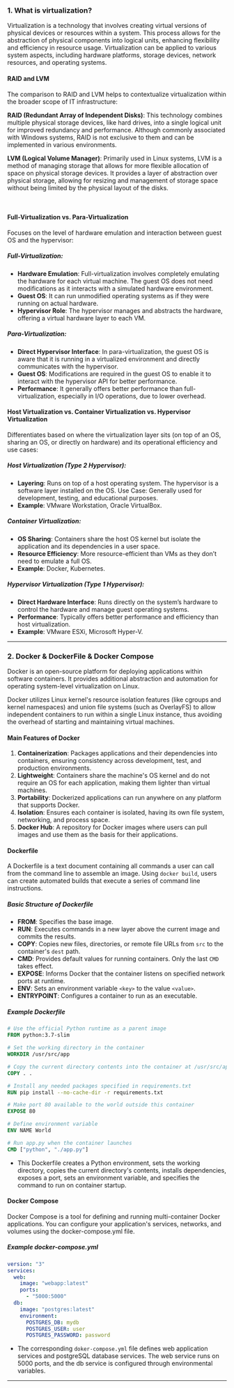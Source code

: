 ### 1. What is virtualization?

Virtualization is a technology that involves creating virtual versions of physical devices or resources within a system. This process allows for the abstraction of physical components into logical units, enhancing flexibility and efficiency in resource usage. Virtualization can be applied to various system aspects, including hardware platforms, storage devices, network resources, and operating systems.

#### RAID and LVM

The comparison to RAID and LVM helps to contextualize virtualization within the broader scope of IT infrastructure:

**RAID (Redundant Array of Independent Disks)**: This technology combines multiple physical storage devices, like hard drives, into a single logical unit for improved redundancy and performance. Although commonly associated with Windows systems, RAID is not exclusive to them and can be implemented in various environments.

**LVM (Logical Volume Manager)**: Primarily used in Linux systems, LVM is a method of managing storage that allows for more flexible allocation of space on physical storage devices. It provides a layer of abstraction over physical storage, allowing for resizing and management of storage space without being limited by the physical layout of the disks.

<br/>

#### Full-Virtualization vs. Para-Virtualization

Focuses on the level of hardware emulation and interaction between guest OS and the hypervisor:

##### Full-Virtualization:

- **Hardware Emulation**: Full-virtualization involves completely emulating the hardware for each virtual machine. The guest OS does not need modifications as it interacts with a simulated hardware environment.
- **Guest OS**: It can run unmodified operating systems as if they were running on actual hardware.
- **Hypervisor Role**: The hypervisor manages and abstracts the hardware, offering a virtual hardware layer to each VM.

##### Para-Virtualization:

- **Direct Hypervisor Interface**: In para-virtualization, the guest OS is aware that it is running in a virtualized environment and directly communicates with the hypervisor.
- **Guest OS**: Modifications are required in the guest OS to enable it to interact with the hypervisor API for better performance.
- **Performance**: It generally offers better performance than full-virtualization, especially in I/O operations, due to lower overhead.

#### Host Virtualization vs. Container Virtualization vs. Hypervisor Virtualization

Differentiates based on where the virtualization layer sits (on top of an OS, sharing an OS, or directly on hardware) and its operational efficiency and use cases:

##### Host Virtualization (Type 2 Hypervisor):

- **Layering**: Runs on top of a host operating system. The hypervisor is a software layer installed on the OS.
  Use Case: Generally used for development, testing, and educational purposes.
- **Example**: VMware Workstation, Oracle VirtualBox.

##### Container Virtualization:

- **OS Sharing**: Containers share the host OS kernel but isolate the application and its dependencies in a user space.
- **Resource Efficiency**: More resource-efficient than VMs as they don’t need to emulate a full OS.
- **Example**: Docker, Kubernetes.

##### Hypervisor Virtualization (Type 1 Hypervisor):

- **Direct Hardware Interface**: Runs directly on the system’s hardware to control the hardware and manage guest operating systems.
- **Performance**: Typically offers better performance and efficiency than host virtualization.
- **Example**: VMware ESXi, Microsoft Hyper-V.

---

### 2. Docker & DockerFile & Docker Compose

Docker is an open-source platform for deploying applications within software containers. It provides additional abstraction and automation for operating system-level virtualization on Linux.

Docker utilizes Linux kernel's resource isolation features (like cgroups and kernel namespaces) and union file systems (such as OverlayFS) to allow independent containers to run within a single Linux instance, thus avoiding the overhead of starting and maintaining virtual machines.

#### Main Features of Docker

1. **Containerization**: Packages applications and their dependencies into containers, ensuring consistency across development, test, and production environments.
2. **Lightweight**: Containers share the machine's OS kernel and do not require an OS for each application, making them lighter than virtual machines.
3. **Portability**: Dockerized applications can run anywhere on any platform that supports Docker.
4. **Isolation**: Ensures each container is isolated, having its own file system, networking, and process space.
5. **Docker Hub**: A repository for Docker images where users can pull images and use them as the basis for their applications.

#### Dockerfile

A Dockerfile is a text document containing all commands a user can call from the command line to assemble an image. Using `docker build`, users can create automated builds that execute a series of command line instructions.

##### Basic Structure of Dockerfile

- **FROM**: Specifies the base image.
- **RUN**: Executes commands in a new layer above the current image and commits the results.
- **COPY**: Copies new files, directories, or remote file URLs from `src` to the container's `dest` path.
- **CMD**: Provides default values for running containers. Only the last `CMD` takes effect.
- **EXPOSE**: Informs Docker that the container listens on specified network ports at runtime.
- **ENV**: Sets an environment variable `<key>` to the value `<value>`.
- **ENTRYPOINT**: Configures a container to run as an executable.

##### Example Dockerfile

```Dockerfile
# Use the official Python runtime as a parent image
FROM python:3.7-slim

# Set the working directory in the container
WORKDIR /usr/src/app

# Copy the current directory contents into the container at /usr/src/app
COPY . .

# Install any needed packages specified in requirements.txt
RUN pip install --no-cache-dir -r requirements.txt

# Make port 80 available to the world outside this container
EXPOSE 80

# Define environment variable
ENV NAME World

# Run app.py when the container launches
CMD ["python", "./app.py"]
```

- This Dockerfile creates a Python environment, sets the working directory, copies the current directory's contents, installs dependencies, exposes a port, sets an environment variable, and specifies the command to run on container startup.

#### Docker Compose

Docker Compose is a tool for defining and running multi-container Docker applications. You can configure your application's services, networks, and volumes using the docker-compose.yml file.

##### Example docker-compose.yml

```yaml
version: "3"
services:
  web:
    image: "webapp:latest"
    ports:
      - "5000:5000"
  db:
    image: "postgres:latest"
    environment:
      POSTGRES_DB: mydb
      POSTGRES_USER: user
      POSTGRES_PASSWORD: password
```

- The corresponding `doker-compose.yml` file defines web application services and postgreSQL database services. The web service runs on 5000 ports, and the db service is configured through environmental variables.

---
